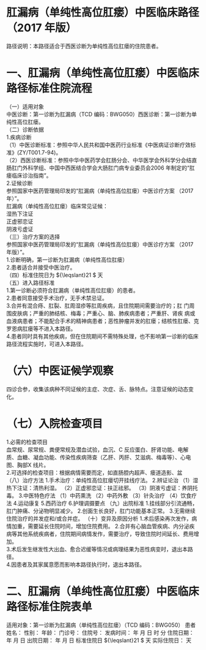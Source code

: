 # 肛漏病（单纯性高位肛瘘）中医临床路径 （2017 年版）  
路径说明：本路径适合于西医诊断为单纯性高位肛瘘的住院患者。  
# 一、肛漏病（单纯性高位肛瘘）中医临床路径标准住院流程  
（一）适用对象  
中医诊断：第一诊断为肛漏病（TCD 编码：BWG050）西医诊断：第一诊断为单纯性高位肛瘘。  
（二）诊断依据  
1.疾病诊断  
（1）中医诊断标准：参照中华人民共和国中医药行业标准《中医病证诊断疗效标准》(ZY/T001.7-94)。  
（2）西医诊断标准：参照中华中医药学会肛肠分会、中华医学会外科学分会结直肠肛门外科学组、中国中西医结合学会大肠肛门病专业委员会2006 年制定的“肛瘘临床诊治指南”。  
2.证候诊断  
参照国家中医药管理局印发的“肛漏病（单纯性高位肛瘘）中医诊疗方案
（2017 年）”。  
肛漏病（单纯性高位肛瘘）临床常见证候：  
湿热下注证  
正虚邪恋证  
阴液亏虚证  
（三）治疗方案的选择  
参照国家中医药管理局印发的“肛漏病（单纯性高位肛瘘）中医诊疗方案
（2017 年版）”。  
1.诊断明确，第一诊断为肛漏病（单纯性高位肛瘘）  
2.患者适合并接受中医治疗。  
（四）标准住院日为 ${\leqslant}21 $ 天  
（五）进入路径标准  
1.第一诊断必须符合肛漏病（单纯性高位肛瘘）的患者。  
2.患者同意接受手术治疗，无手术禁忌证。  
3.合并有混合痔、肛裂、肛周湿疹等肛周疾病，且住院期间需要治疗的；肛 门周围皮肤病；严重的肺结核、梅毒；严重心、脑、肺疾病患者；严重肝、肾疾 病或血液病患者；不能配合手术的精神病患者；恶性肿瘤并发的肛瘘；结核性肛瘘、克罗恩病肛瘘等不进入本路径。  
4.患者同时具有其他疾病，但在住院期间不需特殊处理，也不影响第一诊断的临床路径流程实施时，可进入本路径。  
#    （六）中医证候学观察  
四诊合参，收集该病种不同证候的主症、次症、舌、脉特点。注意证候的动态变化。  
# （七）入院检查项目  
1.必需的检查项目  
血常规、尿常规、粪便常规及潜血试验，血沉、C 反应蛋白、肝肾功能、电解质、血糖、凝血功能、传染性疾病筛查（乙肝、丙肝、艾滋病、梅毒等）、心电图、胸部X 线片。  
2.可选择的检查项目：根据病情需要而定，如直肠腔内超声、瘘道造影、盆  
（八）治疗方法 1.手术治疗：单纯性高位肛瘘切开挂线疗法。 2.辨证论治 （1）湿热下注证：清热利湿。  （2）正虚邪恋证：扶正祛邪。 （3）阴液亏虚证：养阴托毒。 3.中医特色疗法 （1）中药熏洗 （2）中药外敷 （3）针灸治疗 （4）饮食疗法 4.运动康复 5.西药治疗  6.护理调摄要点 （九）出院标准 1.挂线部分引流通畅，肛门肿痛、分泌物明显减少。 2.创面生长良好，肛门功能基本正常。 3.无需继续住院治疗的并发症和/或合并症。 （十）变异及原因分析 1.术后感染再次发作，病情加重，需要延长住院时间，增加住院费用。 2.合并有心脑血管疾病、内分泌疾病等其他系统疾病者，住院期间病情发作，需要治疗，导致住院时间延长、费用增加。  
3.术后发生继发性大出血、愈合迟缓等情况或病理结果为恶性病变时，退出本路径。  
4.因患者及其家属意愿而影响本路径执行时，退出本路径。  
# 二、肛漏病（单纯性高位肛瘘）中医临床路径标准住院表单  
适用对象：第一诊断为肛漏病（单纯性高位肛瘘）（TCD 编码：BWG050）    患者姓名：          性别：    年龄：    门诊号：         住院号：            发病时间：   年  月  日  时  分   住院日期：   年  月  日  出院日期：   年  月   日 标准住院日 ${\leqslant}21 $ 天                 实际住院日：    天  
